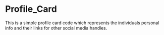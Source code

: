 # Profile_Card
This is a simple profile card code which represents the individuals personal info and their links for other social media handles.
